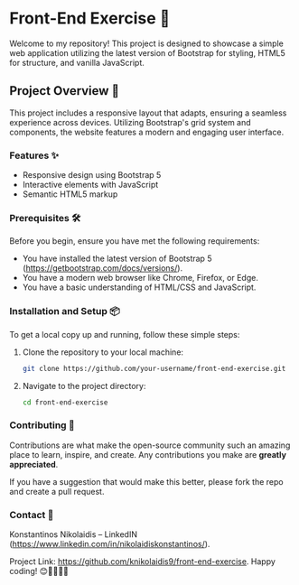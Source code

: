 # Front-End Exercise 🚀

Welcome to my repository! This project is designed to showcase a simple web application utilizing the latest version of Bootstrap for styling, HTML5 for structure, and vanilla JavaScript.

## Project Overview 📄

This project includes a responsive layout that adapts, ensuring a seamless experience across devices. Utilizing Bootstrap's grid system and components, the website features a modern and engaging user interface.

### Features ✨

- Responsive design using Bootstrap 5
- Interactive elements with JavaScript
- Semantic HTML5 markup
### Prerequisites 🛠️

Before you begin, ensure you have met the following requirements:

- You have installed the latest version of Bootstrap 5 (https://getbootstrap.com/docs/versions/).
- You have a modern web browser like Chrome, Firefox, or Edge.
- You have a basic understanding of HTML/CSS and JavaScript.

### Installation and Setup 📦

To get a local copy up and running, follow these simple steps:

1. Clone the repository to your local machine:
    ```sh
    git clone https://github.com/your-username/front-end-exercise.git
    ```

2. Navigate to the project directory:
    ```sh
    cd front-end-exercise
    ```
### Contributing 🤝

Contributions are what make the open-source community such an amazing place to learn, inspire, and create. Any contributions you make are **greatly appreciated**.

If you have a suggestion that would make this better, please fork the repo and create a pull request.

### Contact 📧

Konstantinos Nikolaidis – LinkedIN (https://www.linkedin.com/in/nikolaidiskonstantinos/).

Project Link: https://github.com/knikolaidis9/front-end-exercise.
Happy coding! 😊👨‍💻👩‍💻
